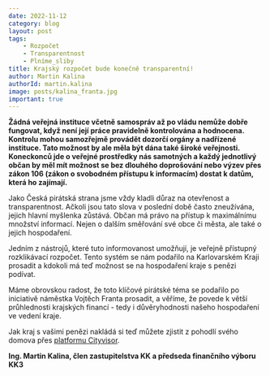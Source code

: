 ```yaml
---
date: 2022-11-12
category: blog
layout: post
tags:
    - Rozpočet
    - Transparentnost
    - Plníme_sliby
title: Krajský rozpočet bude konečně transparentní!
author: Martin Kalina
authorId: martin.kalina
image: posts/kalina_franta.jpg
important: true
---
```

**Žádná veřejná instituce včetně samospráv až po vládu nemůže dobře fungovat, když není její práce pravidelně kontrolována a hodnocena. Kontrolu mohou samozřejmě provádět dozorčí orgány a nadřízené instituce. Tato možnost by ale měla být dána také široké veřejnosti. Koneckonců jde o veřejné prostředky nás samotných a každý jednotlivý občan by měl mít možnost se bez dlouhého doprošování nebo výzev přes zákon 106 (zákon o svobodném přístupu k informacím) dostat k datům, která ho zajímají.**

Jako Česká pirátská strana jsme vždy kladli důraz na otevřenost a transparentnost. Ačkoli jsou tato slova v poslední době často zneužívána, jejich hlavní myšlenka zůstává. Občan má právo na přístup k maximálnímu množství informací. Nejen o dalším směřování své obce či města, ale také o jejich hospodaření.

Jedním z nástrojů, které tuto informovanost umožňují, je veřejně přístupný rozklikávací rozpočet. Tento systém se nám podařilo na Karlovarském Kraji prosadit a kdokoli má teď možnost se na hospodaření kraje s penězi podívat.

Máme obrovskou radost, že toto klíčové pirátské téma se podařilo po iniciativě náměstka Vojtěch Franta prosadit, a věříme, že povede k větší průhlednosti krajských financí - tedy i důvěryhodnosti našeho hospodaření ve vedení kraje.

Jak kraj s vašimi penězi nakládá si teď můžete zjistit z pohodlí svého domova přes [platformu Cityvisor](https://pi2.cz/kvkrozp).

**Ing. Martin Kalina, člen zastupitelstva KK a předseda finančního výboru KK3**
